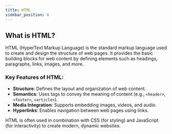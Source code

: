 ```yaml
---
title: HTML
sidebar_position: 6
---
```


## What is HTML?

HTML (HyperText Markup Language) is the standard markup language used to create and design the structure of web pages. It provides the basic building blocks for web content by defining elements such as headings, paragraphs, links, images, and more.

### Key Features of HTML:
- **Structure**: Defines the layout and organization of web content.
- **Semantics**: Uses tags to convey the meaning of content (e.g., `<header>`, `<footer>`, `<article>`).
- **Media Integration**: Supports embedding images, videos, and audio.
- **Hyperlinks**: Enables navigation between web pages using links.

HTML is often used in combination with CSS (for styling) and JavaScript (for interactivity) to create modern, dynamic websites.
